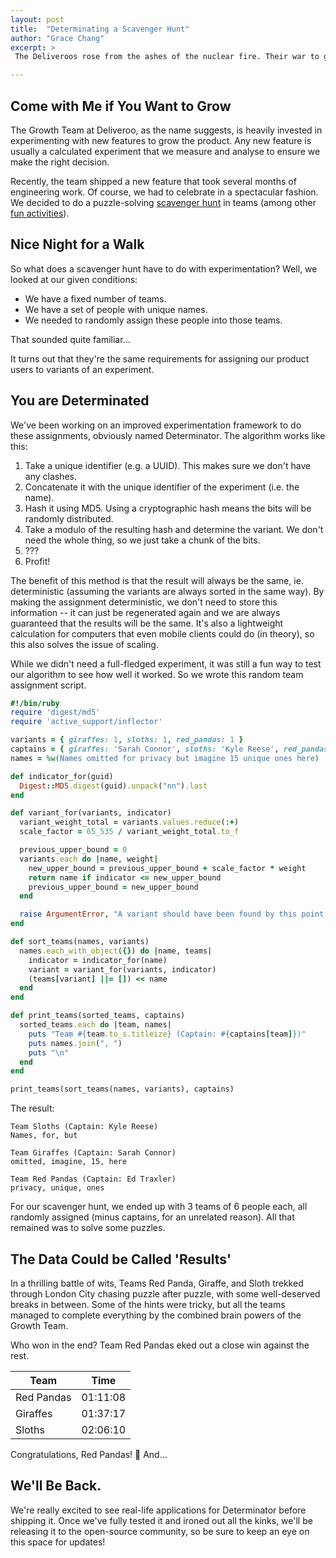 ```yaml
---
layout: post
title:  "Determinating a Scavenger Hunt"
author: "Grace Chang"
excerpt: >
 The Deliveroos rose from the ashes of the nuclear fire. Their war to grow the product had raged for decades, but the final battle would not be fought in the future. It would be fought here, in our present. Tonight...

---
```


## Come with Me if You Want to Grow

The Growth Team at Deliveroo, as the name suggests, is heavily invested in experimenting with new features to grow the product. Any new feature is usually a calculated experiment that we measure and analyse to ensure we make the right decision.

Recently, the team shipped a new feature that took several months of engineering work. Of course, we had to celebrate in a spectacular fashion. We decided to do a puzzle-solving [scavenger hunt](https://www.inthehiddencity.com/london/) in teams (among other [fun activities](http://www.novelty-automation.com/)).

## Nice Night for a Walk

So what does a scavenger hunt have to do with experimentation? Well, we looked at our given conditions:

* We have a fixed number of teams.
* We have a set of people with unique names.
* We needed to randomly assign these people into those teams.

That sounded quite familiar...

It turns out that they're the same requirements for assigning our product users to variants of an experiment.

## You are Determinated

We've been working on an improved experimentation framework to do these assignments, obviously  named Determinator. The algorithm works like this:

1. Take a unique identifier (e.g. a UUID).
   This makes sure we don't have any clashes.
2. Concatenate it with the unique identifier of the experiment (i.e. the name).
3. Hash it using MD5.
   Using a cryptographic hash means the bits will be randomly distributed.
4. Take a modulo of the resulting hash and determine the variant.
   We don't need the whole thing, so we just take a chunk of the bits.
5. ???
6. Profit!

The benefit of this method is that the result will always be the same, ie. deterministic (assuming the variants are always sorted in the same way). By making the assignment deterministic, we don't need to store this information -- it can just be regenerated again and we are always guaranteed that the results will be the same. It's also a lightweight calculation for computers that even mobile clients could do (in theory), so this also solves the issue of scaling.

While we didn't need a full-fledged experiment, it was still a fun way to test our algorithm to see how well it worked. So we wrote this random team assignment script.

```ruby
#!/bin/ruby
require 'digest/md5'
require 'active_support/inflector'

variants = { giraffes: 1, sloths: 1, red_pandas: 1 }
captains = { giraffes: 'Sarah Connor', sloths: 'Kyle Reese', red_pandas: 'Ed Traxler' }
names = %w(Names omitted for privacy but imagine 15 unique ones here)

def indicator_for(guid)
  Digest::MD5.digest(guid).unpack("nn").last
end

def variant_for(variants, indicator)
  variant_weight_total = variants.values.reduce(:+)
  scale_factor = 65_535 / variant_weight_total.to_f

  previous_upper_bound = 0
  variants.each do |name, weight|
    new_upper_bound = previous_upper_bound + scale_factor * weight
    return name if indicator <= new_upper_bound
    previous_upper_bound = new_upper_bound
  end

  raise ArgumentError, "A variant should have been found by this point; there is a bug in the code."
end

def sort_teams(names, variants)
  names.each_with_object({}) do |name, teams|
    indicator = indicator_for(name)
    variant = variant_for(variants, indicator)
    (teams[variant] ||= []) << name
  end
end

def print_teams(sorted_teams, captains)
  sorted_teams.each do |team, names|
    puts "Team #{team.to_s.titleize} (Captain: #{captains[team]})"
    puts names.join(", ")
    puts "\n"
  end
end

print_teams(sort_teams(names, variants), captains)
```

The result:
```
Team Sloths (Captain: Kyle Reese)
Names, for, but

Team Giraffes (Captain: Sarah Connor)
omitted, imagine, 15, here

Team Red Pandas (Captain: Ed Traxler)
privacy, unique, ones
```

For our scavenger hunt, we ended up with 3 teams of 6 people each, all randomly assigned (minus captains, for an unrelated reason). All that remained was to solve some puzzles.

## The Data Could be Called 'Results'

In a thrilling battle of wits, Teams Red Panda, Giraffe, and Sloth trekked through London City chasing puzzle after puzzle, with some well-deserved breaks in between. Some of the hints were tricky, but all the teams managed to complete everything by the combined brain powers of the Growth Team.

Who won in the end? Team Red Pandas eked out a close win against the rest.

| Team       | Time     |
| ---------- | -------- |
| Red Pandas | 01:11:08 |
| Giraffes   | 01:37:17 |
| Sloths     | 02:06:10 |

Congratulations, Red Pandas! 🎉 And...

## We'll Be Back.

We're really excited to see real-life applications for Determinator before shipping it. Once we've fully tested it and ironed out all the kinks, we'll be releasing it to the open-source community, so be sure to keep an eye on this space for updates!
